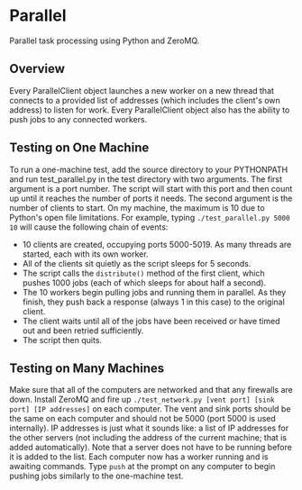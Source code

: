 Parallel
========

Parallel task processing using Python and ZeroMQ.

Overview
-------------

Every ParallelClient object launches a new worker on a new thread that connects to a provided list of addresses (which includes the client's own address) to listen for work. Every ParallelClient object also has the ability to push jobs to any connected workers.

Testing on One Machine
-------------------

To run a one-machine test, add the source directory to your PYTHONPATH and run test_parallel.py in the test directory with two arguments. The first argument is a port number. The script will start with this port and then count up until it reaches the number of ports it needs. The second argument is the number of clients to start. On my machine, the maximum is 10 due to Python's open file limitations. For example, typing `./test_parallel.py 5000 10` will cause the following chain of events:

-   10 clients are created, occupying ports 5000-5019. As many threads are started, each with its own worker.
-   All of the clients sit quietly as the script sleeps for 5 seconds.
-   The script calls the `distribute()` method of the first client, which pushes 1000 jobs (each of which sleeps for about half a second).
-   The 10 workers begin pulling jobs and running them in parallel. As they finish, they push back a response (always 1 in this case) to the original client.
- The client waits until all of the jobs have been received or have timed out and been retried sufficiently.
- The script then quits.

Testing on Many Machines
----------------------------------

Make sure that all of the computers are networked and that any firewalls are down. Install ZeroMQ and fire up `./test_network.py [vent port] [sink port] [IP addresses]` on each computer. The vent and sink ports should be the same on each computer and should not be 5000 (port 5000 is used internally). IP addresses is just what it sounds like: a list of IP addresses for the other servers (not including the address of the current machine; that is added automatically). Note that a server does not have to be running before it is added to the list. Each computer now has a worker running and is awaiting commands. Type `push` at the prompt on any computer to begin pushing jobs similarly to the one-machine test.